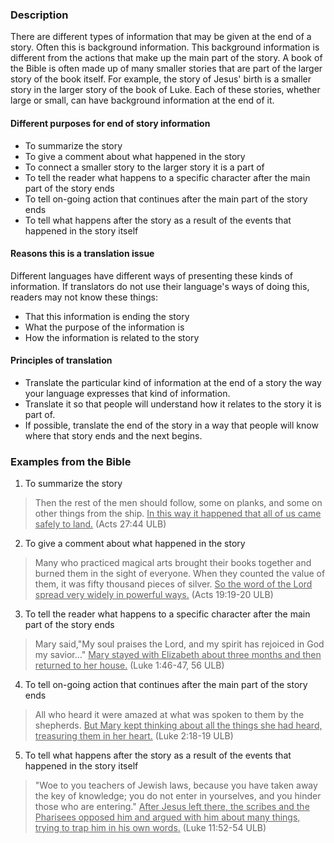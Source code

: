 
### Description

There are different types of information that may be given at the end of a story. Often this is background information. This background information is different from the actions that make up the main part of the story. A book of the Bible is often made up of many smaller stories that are part of the larger story of the book itself. For example, the story of Jesus' birth is a smaller story in the larger story of the book of Luke. Each of these stories, whether large or small, can have background information at the end of it. 

#### Different purposes for end of story information

  * To summarize the story
  * To give a comment about what happened in the story
  * To connect a smaller story to the larger story it is a part of
  * To tell the reader what happens to a specific character after the main part of the story ends
  * To tell on-going action that continues after the main part of the story ends
  * To tell what happens after the story as a result of the events that happened in the story itself

#### Reasons this is a translation issue 

Different languages have different ways of presenting these kinds of information. If translators do not use their language's ways of doing this, readers may not know these things:

  * That this information is ending the story
  * What the purpose of the information is
  * How the information is related to the story

#### Principles of translation

  * Translate the particular kind of information at the end of a story the way your language expresses that kind of information.
  * Translate it so that people will understand how it relates to the story it is part of.
  * If possible, translate the end of the story in a way that people will know where that story ends and the next begins. 

### Examples from the Bible

1. To summarize the story
>Then the rest of the men should follow, some on planks, and some on other things from the ship. <u>In this way it happened that all of us came safely to land.</u> (Acts 27:44 ULB)

2. To give a comment about what happened in the story
> Many who practiced magical arts brought their books together and burned them in the sight of everyone. When they counted the value of them, it was fifty thousand pieces of silver. <u>So the word of the Lord spread very widely in powerful ways.</u> (Acts 19:19-20 ULB)

3. To tell the reader what happens to a specific character after the main part of the story ends
> Mary said,"My soul praises the Lord, and my spirit has rejoiced in God my savior..." <u>Mary stayed with Elizabeth about three months and then returned to her house.</u> (Luke 1:46-47, 56 ULB)

4. To tell on-going action that continues after the main part of the story ends
> All who heard it were amazed at what was spoken to them by the shepherds. <u>But Mary kept thinking about all the things she had heard, treasuring them in her heart.</u> (Luke 2:18-19 ULB)

5. To tell what happens after the story as a result of the events that happened in the story itself
> "Woe to you teachers of Jewish laws, because you have taken away the key of knowledge; you do not enter in yourselves, and you hinder those who are entering." <u>After Jesus left there, the scribes and the Pharisees opposed him and argued with him about many things, trying to trap him in his own words.</u> (Luke 11:52-54 ULB)